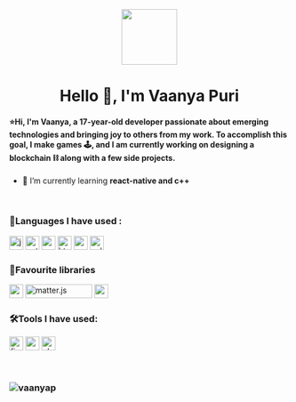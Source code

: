 <div id="header" align="center">
  <img src="https://media.giphy.com/media/M9gbBd9nbDrOTu1Mqx/giphy.gif" width="100"/>
</div>
<h1 align="center">Hello 👋, I'm Vaanya Puri</h1>
<h4 align="left">⭐️Hi, I'm Vaanya, a 17-year-old developer passionate about emerging technologies and bringing joy to others from my work. To accomplish this goal, I make games 🕹, and I am currently working on designing a blockchain ⛓ along with a few side projects.</h4>

- 🌱 I’m currently learning **react-native and c++**

<br>


<h3 align="left">🦋Languages I have used :</h3>
<p align="left">
  
<img src="https://img.shields.io/badge/-JavaScript-black?logo=javascript&logoColor=yellow&style=flat" alt="javascript" height="25"/> 
<img src="https://img.shields.io/badge/-Python-yellow?logo=python&logoColor=blue&style=flat" alt="python" height="25"/> 
<img src="https://img.shields.io/badge/-Arduino-white?logo=ARDUINO&logoColor=#00979D&style=flat" alt="arduino" height="25"/>  
<img src="https://img.shields.io/badge/-HTML5-orange?logo=html5&logoColor=#E34F26&style=flat" alt="html5" height="25"/>
<img src="https://img.shields.io/badge/-CSS3-blue?logo=css3&logoColor=#1572B6&style=flat" alt="css3" height="25"/> 
<img src="https://img.shields.io/badge/-C++-f54997?logo=cplusplus&logoColor=#1572B6&style=flat" alt="cplusplus" height="25"/> 
</p>
 </p>
 
 
<h3 align = "left"> 🌟Favourite libraries </h3>
<p align="left">
<img src="https://img.shields.io/badge/-React%20Native-61DAFB?logo=react&logoColor=white&style=flat" alt="reactnative" height="25"/> 
<img width="120" height = "25" alt="matter.js" src="https://user-images.githubusercontent.com/71617367/158858426-62ee1674-8817-4eac-8fc1-1ad5217bab09.png">
<img height="25" alt="npm" src="https://img.shields.io/badge/-npm-white?logo=npm&logoColor=red&style=flat">


</p>
 
<h3 align = "left" > 🛠Tools I have used: </h3>
<p align="left">
<img src="https://img.shields.io/badge/-Firebase-blue?logo=firebase&logoColor=#FFCA28&style=flat" alt="firebase" height="25"/> 
   <img src="https://img.shields.io/badge/-VS%20Code-007ACC?logo=visual%20studio%20code&logoColor=#31A8FF&style=flat" alt= "vscode" height="25"/>
 <img src="https://img.shields.io/badge/-Photoshop-white?logo=adobe%20photoshop&logoColor=#31A8FF&style=flat" alt="photoshop" height="25"/> 
 
 

 </p>
  
<br>
<h3 align="center">
  <img align="left" src="https://github-readme-stats.vercel.app/api?username=vaanyap&show_icons=true&theme=radical" alt ="vaanyap">  
</h3>






